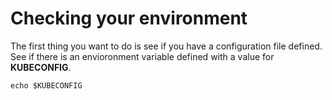 # Checking your environment

The first thing you want to do is see if you have a configuration file defined. See if there is an envioronment variable defined with a value for **KUBECONFIG**.

```shell
echo $KUBECONFIG
```
